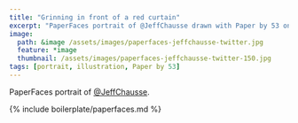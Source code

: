 ```yaml
---
title: "Grinning in front of a red curtain"
excerpt: "PaperFaces portrait of @JeffChausse drawn with Paper by 53 on an iPad."
image: 
  path: &image /assets/images/paperfaces-jeffchausse-twitter.jpg 
  feature: *image
  thumbnail: /assets/images/paperfaces-jeffchausse-twitter-150.jpg
tags: [portrait, illustration, Paper by 53]
---
```


PaperFaces portrait of [@JeffChausse](https://twitter.com/JeffChausse).

{% include boilerplate/paperfaces.md %}
